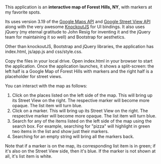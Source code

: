 This application is an **interactive map of Forest Hills, NY**, with markers at my favorite spots.

Its uses version 3.19 of the [Google Maps API](https://developers.google.com/maps/documentation/javascript/) and [Google Street View API](https://developers.google.com/maps/documentation/streetview/index) along with the very awesome [KnockoutJS](http://knockoutjs.com/) for UI bindings. It also uses jQuery (my eternal gratitude to John Resig for inventing it and the jQuery team for maintaining it so well) and Bootstrap for aesthetics. 

Other than knockoutJS, Bootstrap and jQuery libraries, the application has index.html, js/app.js and css/style.css.

Copy the files in your local drive. Open index.html in your browser to start the application. 
Once the application launches, it shows a split-screen: the left half is a Google Map of Forest Hills with markers and the right half is a placeholder for street views.

You can interact with the map as follows:

1. Click on the places listed on the left side of the map. This will bring up its Street View on the right. The respective marker will become more opaque. The list item will turn blue.
2. Click on a marker. This will bring up its Street View on the right. The respective marker will become more opaque. The list item will turn blue.
3. Search for any of the items listed on the left side of the map using the search box. For example, searching for "pizza" will highlight in green two items in the list and show just their markers.
4. Searching for an empty string will bring all the markers back.


Note that if a marker is on the map, its corresponding list item is in green; if it's also on the Street View side, then it's blue. If the marker is not shown at all, it's list item is white.